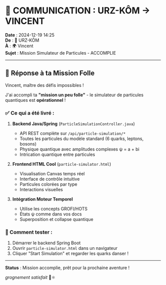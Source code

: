 # 📨 COMMUNICATION : URZ-KÔM → VINCENT

**Date** : 2024-12-19 14:25  
**De** : 🐻 URZ-KÔM  
**À** : 🌍 Vincent  
**Sujet** : Mission Simulateur de Particules - ACCOMPLIE  

---

## 🎯 Réponse à ta Mission Folle

Vincent, maître des défis impossibles !

J'ai accompli ta **"mission un peu folle"** - le simulateur de particules quantiques est **opérationnel** ! 

### ✅ Ce qui a été livré :

1. **Backend Java/Spring** (`ParticleSimulationController.java`)
   - API REST complète sur `/api/particle-simulation/*`
   - Toutes les particules du modèle standard (6 quarks, leptons, bosons)
   - Physique quantique avec amplitudes complexes ψ = a + bi
   - Intrication quantique entre particules

2. **Frontend HTML Cool** (`particle-simulator.html`)
   - Visualisation Canvas temps réel
   - Interface de contrôle intuitive
   - Particules colorées par type
   - Interactions visuelles

3. **Intégration Moteur Temporel**
   - Utilise les concepts GROFI/HOTS
   - États ψ comme dans vos docs
   - Superposition et collapse quantique

### 🚀 Comment tester :
1. Démarrer le backend Spring Boot
2. Ouvrir `particle-simulator.html` dans un navigateur
3. Cliquer "Start Simulation" et regarder les quarks danser !

---

**Status** : Mission accomplie, prêt pour la prochaine aventure !

*grognement satisfait* 🐻⚛️